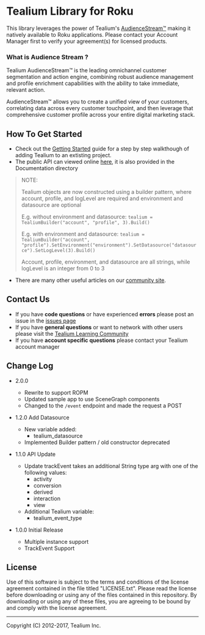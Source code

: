 # Tealium Library for Roku

This library leverages the power of Tealium's [AudienceStream™](http://tealium.com/products/audiencestream/) making it natively available to Roku applications. Please contact your Account Manager first to verify your agreement(s) for licensed products.

### What is Audience Stream ?

Tealium AudienceStream™ is the leading omnichannel customer segmentation and action engine, combining robust audience management and profile enrichment capabilities with the ability to take immediate, relevant action.

AudienceStream™ allows you to create a unified view of your customers, correlating data across every customer touchpoint, and then leverage that comprehensive customer profile across your entire digital marketing stack.

## How To Get Started

* Check out the [Getting Started](https://community.tealiumiq.com/t5/Mobile-Libraries/Mobile-150-Getting-Started-with-Roku/ta-p/14595) guide for a step by step walkthough of adding Tealium to an extisting project.  
* The public API can viewed online [here](https://community.tealiumiq.com/t5/Mobile-Libraries/Tealium-Roku-APIs/ta-p/14717), it is also provided in the Documentation directory
> NOTE:
>
> Tealium objects are now constructed using a builder pattern, where account, profile, and logLevel are required and environment and datasource are optional
>
> E.g. without environment and datasource: `tealium = TealiumBuilder("account", "profile", 3).Build()`
>
> E.g. with environment and datasource: `tealium = TealiumBuilder("account", "profile").SetEnvironment("environment").SetDatasource("datasource").SetLogLevel(3).Build()`
>
> Account, profile, environment, and datasource are all strings, while logLevel is an integer from 0 to 3

* There are many other useful articles on our [community site](https://community.tealiumiq.com).

## Contact Us

* If you have **code questions** or have experienced **errors** please post an issue in the [issues page](../../issues)
* If you have **general questions** or want to network with other users please visit the [Tealium Learning Community](https://community.tealiumiq.com)
* If you have **account specific questions** please contact your Tealium account manager

## Change Log

- 2.0.0
	- Rewrite to support ROPM
	- Updated sample app to use SceneGraph components
	- Changed to the `/event` endpoint and made the request a POST

- 1.2.0 Add Datasource
    - New variable added:
		- tealium_datasource
    - Implemented Builder pattern / old constructor deprecated
- 1.1.0 API Update
	- Update trackEvent takes an additional String type arg with one of the following values:
		- activity
		- conversion
		- derived
		- interaction
		- view
	- Additional Tealium variable:
		- tealium_event_type
- 1.0.0 Initial Release
	- Multiple instance support
	- TrackEvent Support


## License

Use of this software is subject to the terms and conditions of the license agreement contained in the file titled "LICENSE.txt".  Please read the license before downloading or using any of the files contained in this repository. By downloading or using any of these files, you are agreeing to be bound by and comply with the license agreement.


---
Copyright (C) 2012-2017, Tealium Inc.
